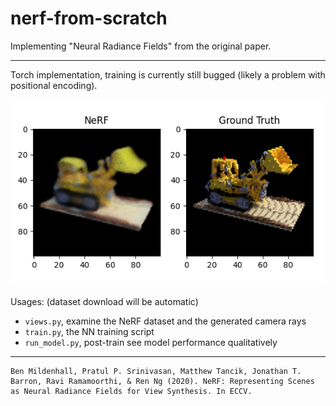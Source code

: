 # nerf-from-scratch
Implementing "Neural Radiance Fields" from the original paper.

<hr>

Torch implementation, training is currently still bugged (likely a problem with positional encoding).

<img src="img/bugged_comparison.png"/>

Usages: (dataset download will be automatic)
- `views.py`, examine the NeRF dataset and the generated camera rays
- `train.py`, the NN training script
- `run_model.py`, post-train see model performance qualitatively

<hr>

```
Ben Mildenhall, Pratul P. Srinivasan, Matthew Tancik, Jonathan T. Barron, Ravi Ramamoorthi, & Ren Ng (2020). NeRF: Representing Scenes as Neural Radiance Fields for View Synthesis. In ECCV.
```